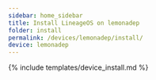 ```yaml
---
sidebar: home_sidebar
title: Install LineageOS on lemonadep
folder: install
permalink: /devices/lemonadep/install/
device: lemonadep
---
```

{% include templates/device_install.md %}
